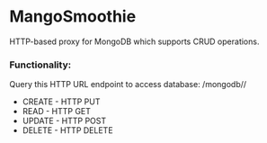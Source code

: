 # MangoSmoothie

HTTP-based proxy for MongoDB which supports CRUD operations.

### Functionality:
Query this HTTP URL endpoint to access database: /mongodb/<database name>/<collection name>
* CREATE - HTTP PUT
* READ - HTTP GET
* UPDATE - HTTP POST
* DELETE - HTTP DELETE
